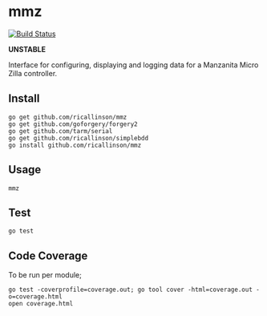 # mmz

[![Build Status](https://travis-ci.org/ricallinson/mmz.svg?branch=master)](https://travis-ci.org/ricallinson/mmz)

__UNSTABLE__

Interface for configuring, displaying and logging data for a Manzanita Micro Zilla controller.

## Install

    go get github.com/ricallinson/mmz
    go get github.com/goforgery/forgery2
    go get github.com/tarm/serial
    go get github.com/ricallinson/simplebdd
    go install github.com/ricallinson/mmz

## Usage

    mmz

## Test

    go test

## Code Coverage

To be run per module;

    go test -coverprofile=coverage.out; go tool cover -html=coverage.out -o=coverage.html
    open coverage.html
